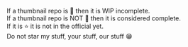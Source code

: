 If a thumbnail repo is 📌 then it is WIP incomplete.<BR />
If a thumbnail repo is NOT 📌 then it is considered complete.<BR />
If it is ⭐ it is not in the official yet.<BR />
Do not star my stuff, your stuff, our stuff 😁
